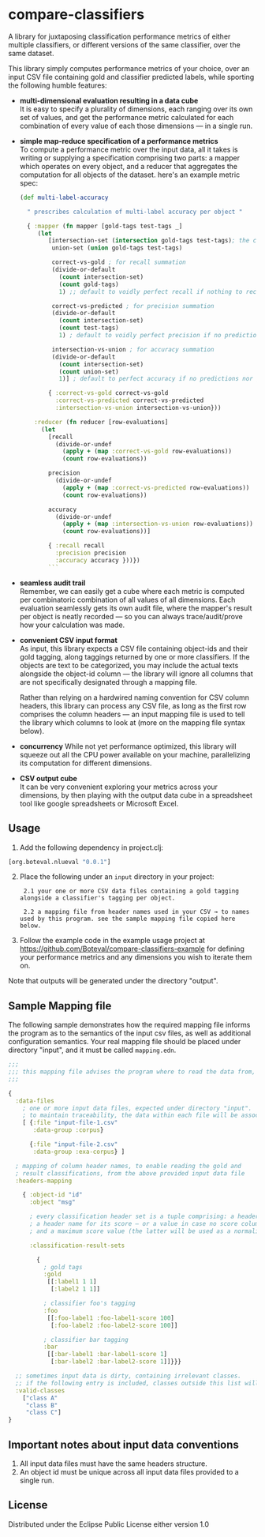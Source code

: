 # compare-classifiers

A library for juxtaposing classification performance metrics of either multiple classifiers, or different versions of the same classifier, over the same dataset.

This library simply computes performance metrics of your choice, over an input CSV file containing gold and classifier predicted labels, while sporting the following humble features:

+ __multi-dimensional evaluation resulting in a data cube__  
It is easy to specify a plurality of dimensions, each ranging over its own set of values, and get the performance metric calculated for each combination of every value of each those dimensions ― in a single run.

+ __simple map-reduce specification of a performance metrics__  
To compute a performance metric over the input data, all it takes is writing or supplying a specification comprising two parts: a mapper which operates on every object, and a reducer that aggregates the computation for all objects of the dataset.
  here's an example metric spec:

  ```clojure
  (def multi-label-accuracy

    " prescribes calculation of multi-label accuracy per object "  

    { :mapper (fn mapper [gold-tags test-tags _]
       (let
          [intersection-set (intersection gold-tags test-tags); the correctly predicted
           union-set (union gold-tags test-tags)

           correct-vs-gold ; for recall summation
           (divide-or-default
             (count intersection-set)
             (count gold-tags)
             1) ;; default to voidly perfect recall if nothing to recall for the object

           correct-vs-predicted ; for precision summation
           (divide-or-default
             (count intersection-set)
             (count test-tags)
             1) ; default to voidly perfect precision if no predictions made for the object

           intersection-vs-union ; for accuracy summation
           (divide-or-default
             (count intersection-set)
             (count union-set)
             1)] ; default to perfect accuracy if no predictions nor gold tags for the object

          { :correct-vs-gold correct-vs-gold
            :correct-vs-predicted correct-vs-predicted
            :intersection-vs-union intersection-vs-union}))

      :reducer (fn reducer [row-evaluations]
        (let
          [recall
            (divide-or-undef
              (apply + (map :correct-vs-gold row-evaluations))
              (count row-evaluations))

          precision
            (divide-or-undef
              (apply + (map :correct-vs-predicted row-evaluations))
              (count row-evaluations))

          accuracy
            (divide-or-undef
              (apply + (map :intersection-vs-union row-evaluations))
              (count row-evaluations))]

          { :recall recall
            :precision precision
            :accuracy accuracy }))})
          ```
+ __seamless audit trail__  
Remember, we can easily get a cube where each metric is computed per combinatoric combination of all values of all dimensions. Each evaluation seamlessly gets its own audit file, where the mapper's result per object is neatly recorded ― so you can always trace/audit/prove how your calculation was made.

+ __convenient CSV input format__  
As input, this library expects a CSV file containing object-ids and their gold tagging, along taggings returned by one or more classifiers. If the objects are text to be categorized, you may include the actual texts alongside the object-id column ― the library will ignore all columns that are not specifically designated through a mapping file.  

  Rather than relying on a hardwired naming convention for CSV column headers, this library can process any CSV file, as long as the first row comprises the column headers ― an input mapping file is used to tell the library which columns to look at (more on the mapping file syntax below).

+ __concurrency__
While not yet performance optimized, this library will squeeze out all the CPU power available on your machine, parallelizing its computation for different dimensions.

+ __CSV output cube__  
It can be very convenient exploring your metrics across your dimensions, by then playing with the output data cube in a spreadsheet tool like google spreadsheets or Microsoft Excel.

## Usage

1. Add the following dependency in project.clj:

  ```clojure
  [org.boteval.nlueval "0.0.1"]
  ```

2. Place the following under an `input` directory in your project:

        2.1 your one or more CSV data files containing a gold tagging alongside a classifier's tagging per object.

        2.2 a mapping file from header names used in your CSV → to names used by this program. see the sample mapping file copied here below.

3. Follow the example code in the example usage project at https://github.com/Boteval/compare-classifiers-example for defining your performance metrics and any dimensions you wish to iterate them on.

Note that outputs will be generated under the directory "output".

## Sample Mapping file

The following sample demonstrates how the required mapping file informs the program as to the semantics of the input csv files, as well as additional configuration semantics. Your real mapping file should be placed under directory "input", and it must be called `mapping.edn`.

```clojure
;;;
;;; this mapping file advises the program where to read the data from, and how to read it
;;;

{
  :data-files
    ; one or more input data files, expected under directory "input".
    ; to maintain traceability, the data within each file will be associated with the name provided by :data-group.
    [ {:file "input-file-1.csv"
       :data-group :corpus}

      {:file "input-file-2.csv"
       :data-group :exa-corpus} ]

  ; mapping of column header names, to enable reading the gold and
  ; result classifications, from the above provided input data file
  :headers-mapping

    { :object-id "id"
      :object "msg"

      ; every classification header set is a tuple comprising: a header name,
      ; a header name for its score ― or a value in case no score column is provided,
      ; and a maximum score value (the latter will be used as a normalization factor).

      :classification-result-sets

        {
          ; gold tags
          :gold
           [[:label1 1 1]
            [:label2 1 1]]

          ; classifier foo's tagging
          :foo
           [[:foo-label1 :foo-label1-score 100]
            [:foo-label2 :foo-label2-score 100]]

          ; classifier bar tagging
          :bar
           [[:bar-label1 :bar-label1-score 1]
            [:bar-label2 :bar-label2-score 1]]}}}

  ;; sometimes input data is dirty, containing irrelevant classes.
  ;; if the following entry is included, classes outside this list will be ignored.
  :valid-classes
    ["class A"
     "class B"
     "class C"]
}
```

## Important notes about input data conventions

1. All input data files must have the same headers structure.
2. An object id must be unique across all input data files provided to a single run.


## License

Distributed under the Eclipse Public License either version 1.0
